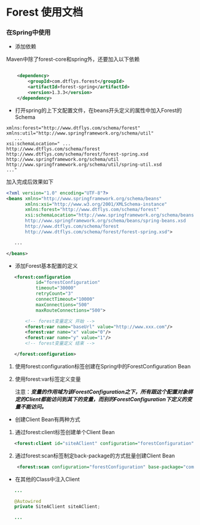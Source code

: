 # Forest 使用文档

### 在Spring中使用

 * 添加依赖

Maven中除了forest-core和spring外，还要加入以下依赖

```xml

    <dependency>
        <groupId>com.dtflys.forest</groupId>
        <artifactId>forest-spring</artifactId>
        <version>1.3.3</version>
    </dependency>

```

 * 打开spring的上下文配置文件，在beans开头定义的属性中加入Forest的Schema

```
xmlns:forest="http://www.dtflys.com/schema/forest" xmlns:util="http://www.springframework.org/schema/util"
   ...
xsi:schemaLocation=" ...
http://www.dtflys.com/schema/forest
http://www.dtflys.com/schema/forest/forest-spring.xsd http://www.springframework.org/schema/util http://www.springframework.org/schema/util/spring-util.xsd
..."
```

加入完成后效果如下

```xml
<?xml version="1.0" encoding="UTF-8"?>
<beans xmlns="http://www.springframework.org/schema/beans"
       xmlns:xsi="http://www.w3.org/2001/XMLSchema-instance"
       xmlns:forest="http://www.dtflys.com/schema/forest"
       xsi:schemaLocation="http://www.springframework.org/schema/beans
       http://www.springframework.org/schema/beans/spring-beans.xsd
       http://www.dtflys.com/schema/forest
       http://www.dtflys.com/schema/forest/forest-spring.xsd">

   ...

</beans>
```

 * 添加Forest基本配置的定义

```xml
   <forest:configuration
           id="forestConfiguration"
           timeout="30000"
           retryCount="3"
           connectTimeout="10000"
           maxConnections="500"
           maxRouteConnections="500">

       <!-- forest变量定义 开始 -->
       <forest:var name="baseUrl" value="http://www.xxx.com"/>
       <forest:var name="x" value="0"/>
       <forest:var name="y" value="1"/>
       <!-- forest变量定义 结束 -->

   </forest:configuration>
```
 1. 使用forest:configuration标签创建在Spring中的ForestConfiguration Bean
 2. 使用forest:var标签定义变量

    注意：***变量的作用域为该ForestConfiguration之下，所有跟这个配置对象绑定的Client都能访问到其下的变量，而别的ForestConfiguration下定义的变量不能访问。***

 * 创建Client Bean有两种方式

 1. 通过forest:client标签创建单个Client Bean

```xml
   <forest:client id="siteAClient" configuration="forestConfiguration" class="com.xxx.client.SiteAClient"/>
```

 2. 通过forest:scan标签制定back-package的方式批量创建Client Bean

```xml
    <forest:scan configuration="forestConfiguration" base-package="com.xxx.client"/>
```

 * 在其他的Class中注入Client

```java
   ...

   @Autowired
   private SiteAClient siteAClient;

   ...

```
